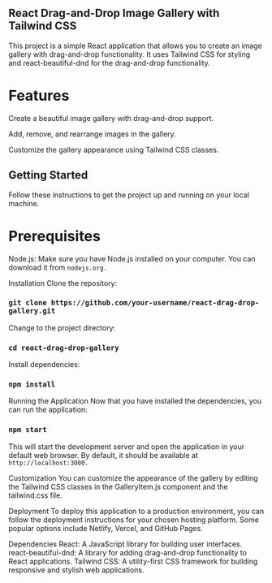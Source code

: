 ## React Drag-and-Drop Image Gallery with Tailwind CSS
This project is a simple React application that allows you to create an image gallery with drag-and-drop functionality. It uses Tailwind CSS for styling and react-beautiful-dnd for the drag-and-drop functionality.



# Features
Create a beautiful image gallery with drag-and-drop support.

Add, remove, and rearrange images in the gallery.

Customize the gallery appearance using Tailwind CSS classes.

## Getting Started
Follow these instructions to get the project up and running on your local machine.

# Prerequisites
Node.js: Make sure you have Node.js installed on your computer. You can download it from `nodejs.org.`

Installation
Clone the repository:


### `git clone https://github.com/your-username/react-drag-drop-gallery.git`
Change to the project directory:


### `cd react-drag-drop-gallery`
Install dependencies:


### `npm install`
Running the Application
Now that you have installed the dependencies, you can run the application:


### `npm start`
This will start the development server and open the application in your default web browser. By default, it should be available at `http://localhost:3000.`


Customization
You can customize the appearance of the gallery by editing the Tailwind CSS classes in the GalleryItem.js component and the tailwind.css file.

Deployment
To deploy this application to a production environment, you can follow the deployment instructions for your chosen hosting platform. Some popular options include Netlify, Vercel, and GitHub Pages.

Dependencies
React: A JavaScript library for building user interfaces.
react-beautiful-dnd: A library for adding drag-and-drop functionality to React applications.
Tailwind CSS: A utility-first CSS framework for building responsive and stylish web applications.

